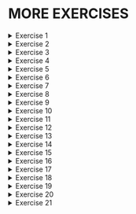 # MORE EXERCISES

<details>
    <summary>Exercise 1</summary>
    A program that displays whether integer is evn or odd
</details>
<details>
    <summary>Exercise 2</summary>
    A program that performs conversion of human years to dog years
</details>
<details>
    <summary>Exercise 3</summary>
    A program tells if a letter is vowel or consonant
    It displays that sometimes y can be a vowel and atimes a consonant
</details>
<details>
    <summary>Exercise 4</summary>
    A program that prints the admission cost for a group
</details>
<details>
    <summary>Exercise 5</summary>
    A program that implements caesar cipher
</details>
<details>
    <summary>Exercise 6</summary>
    A program that sorts a list according to ascending order
</details>
<details>
    <summary>Exercise 7</summary>
    A program that counts number in elements in a list that are greater than or equal to some minimum value and less than some maximum value
</details>
<details>
    <summary>Exercise 8</summary>
    A program that prints sublist
</details>
<details>
    <summary>Exercise 9</summary>
    A program that conducts a reverse lookup on a dictionary, finding all the keys that map to a provided value
</details>
<details>
    <summary>Exercise 10</summary>
    A program that simulates two dice. It simulates many rolls and displays the result
</details>
<details>
    <summary>Exercise 11</summary>
    A program that computes the number of unique characters in a string using a dictionary
</details>
<details>
    <summary>Exercise 12</summary>
    A program that checks for anagrams
</details>
<details>
    <summary>Exercise 13</summary>
    A program that creates and display a bingo card
</details>
<details>
    <summary>Exercise 14</summary>
    A program that displays the head of a file
</details>
<details>
    <summary>Exercise 15</summary>
    A program that displays the tail of a file
</details>
<details>
    <summary>Exercise 16</summary>
    A program that concatenates multiple files
</details>
<details>
    <summary>Exercise 17</summary>
    A program that sums a list of number
</details>
<details>
    <summary>Exercise 18</summary>
    A program that removes contents of a file
</details>
<details>
    <summary>Exercise 19</summary>
    A program that displays all the girls' and boys' names that were the most popular in at least one year between 1900 and 2012.
</details>
<details>
    <summary>Exercise 20</summary>
    A program that redact a text file
</details>
<details>
    <summary>Exercise 21</summary>
    The class, pokemon is provided below and describes a pokemon and its leveling and evolving characteristics. An instance of the class is one pokemon that you create, Grass_Pokemon is a subclass that inherits from pokemon but changes some aspects, for instance, the boost values are different. or the subclass Grass_Pokemon, add another method called action that returns the string "[name of pokemon] knows a lot of different moves!". Create an instance of this class with the name as "Belle". Assign this instance to the variable p1.
</details>